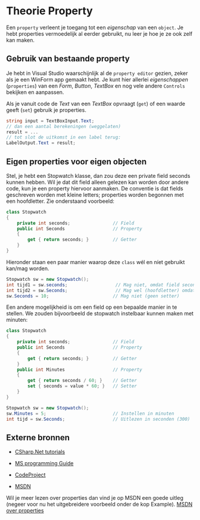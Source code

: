 # Theorie Property

Een `property` verleent je toegang tot een *eigenschap* van een `object`. Je hebt properties vermoedelijk al eerder gebruikt, nu leer je hoe je ze ook zelf kan maken.

## Gebruik van bestaande property

Je hebt in Visual Studio waarschijnlijk al de `property editor` gezien, zeker als je een WinForm app gemaakt hebt. Je kunt hier allerlei *eigenschappen* (`properties`) van een *Form*, *Button*, *TextBox* en nog vele andere `Controls` bekijken en aanpassen.

Als je vanuit code de *Text* van een *TextBox*  opvraagt (`get`) of een waarde geeft (`set`) gebruik je properties.

```cs
string input = TextBoxInput.Text;
// dan een aantal berekeningen (weggelaten)
result = ...
// tot slot de uitkomst in een label terug:
LabelOutput.Text = result;
```

## Eigen properties voor eigen objecten

Stel, je hebt een Stopwatch klasse,
dan zou deze een private field seconds kunnen hebben.
Wil je dat dit field alleen gelezen kan worden door andere code,
kun je een property hiervoor aanmaken.
De conventie is dat fields geschreven worden met kleine letters;
properties worden begonnen met een hoofdletter.
Zie onderstaand voorbeeld:
```cs
class Stopwatch
{
    private int seconds;                // Field
    public int Seconds                  // Property
    {
        get { return seconds; }         // Getter
    }
}
```

Hieronder staan een paar manier waarop deze `class` wél en níet gebruikt kan/mag worden.
```cs
Stopwatch sw = new Stopwatch();
int tijd1 = sw.seconds;                  // Mag niet, omdat field seconds private is.
int tijd2 = sw.Seconds;                  // Mag wel (hoofdletter) omdat de property public is.
sw.Seconds = 10;                        // Mag niet (geen setter)
```

Een andere mogelijkheid is om een field op een bepaalde manier in te stellen. We zouden bijvoorbeeld de stopwatch instelbaar kunnen maken met minuten:
```cs
class Stopwatch
{
    private int seconds;                // Field
    public int Seconds                  // Property
    {
        get { return seconds; }         // Getter
    }
    public int Minutes                  // Property
    {
        get { return seconds / 60; }    // Getter
        set { seconds = value * 60; }   // Setter
    }
}

Stopwatch sw = new Stopwatch();
sw.Minutes = 5;                         // Instellen in minuten
int tijd = sw.Seconds;                  // Uitlezen in seconden (300)
```




## Externe bronnen

+ [CSharp.Net tutorials](http://csharp.net-tutorials.com/classes/properties/)

+ [MS programming Guide](https://docs.microsoft.com/en-us/dotnet/csharp/programming-guide/classes-and-structs/properties)

+ [CodeProject](https://www.codeproject.com/Articles/1006217/Diving-into-OOP-Day-Properties-in-Csharp-A-Practic)

+ [MSDN](https://msdn.microsoft.com/en-us/library/windows/desktop/aa370889(v=vs.85).aspx)

Wil je meer lezen over properties dan vind je op MSDN een goede uitleg (negeer voor nu het uitgebreidere voorbeeld onder de kop Example).
[MSDN over properties](http://msdn.microsoft.com/en-us/library/w86s7x04.aspx)
